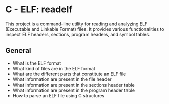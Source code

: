 # C - ELF: readelf
This project is a command-line utility for reading and analyzing ELF (Executable and Linkable Format) files. It provides various functionalities to inspect ELF headers, sections, program headers, and symbol tables.
## General

- What is the ELF format
- What kind of files are in the ELF format
- What are the different parts that constitute an ELF file
- What information are present in the file header
- What information are present in the sections header table
- What information are present in the program header table
- How to parse an ELF file using C structures